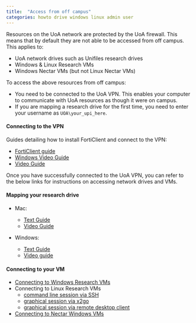 ```yaml
---
title:  "Access from off campus"
categories: howto drive windows linux admin user
---
```

 
Resources on the UoA network are protected by the UoA firewall. This means that by default they are not able to be accessed from off campus. This applies to:
- UoA network drives such as Unifiles research drives
- Windows & Linux Research VMs
- Windows Nectar VMs (but not Linux Nectar VMs)  

To access the above resources from off campus:

- You need to be connected to the UoA VPN. This enables your computer to communicate with UoA resources as though it were on campus.
- If you are mapping a research drive for the first time, you need to enter your username as `UOA\your_upi_here`.

#### Connecting to the VPN
Guides detailing how to install FortiClient and connect to the VPN:

* [FortiClient guide](./assets/doc/drive-off-campus/how-to-guide-for-forticlient-vpn.pdf)
* [Windows Video Guide ](https://youtu.be/xRTBHlLycm4)
* [Video Guide ](https://youtu.be/tYSyPi9hM5Y)
  
Once you have successfully connected to the UoA VPN, you can refer to the below links for instructions on accessing network drives and VMs.

#### Mapping your research drive

* Mac:
    - [Text Guide](./map-drive-mac.md)
    - [Video Guide](https://youtu.be/1TF_5Ejpmv4)

* Windows:
    - [Text Guide](./map-drive-windows.md)
    - [Video guide](https://youtu.be/HNlL4UCZcIs)

#### Connecting to your VM

* [Connecting to Windows Research VMs](./remote-desktop.md)
* Connecting to Linux Research VMs
    - [command line session via SSH](./ssh-client.md)
    - [graphical session via x2go](./x2go-client.md)
    - [graphical session via remote desktop client](./linux-rdp-client.md)
* [Connecting to Nectar Windows VMs](./ntr-windows.md)